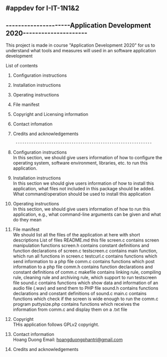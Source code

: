 #appdev for I-IT-1N1&2
----------------------------------------------------------------------
---------------------Application Development 2020---------------------
----------------------------------------------------------------------

This project is made in course "Application Development 2020" for us to understand 
what tools and measures will used in an software application development

List of contents
1. Configuration instructions
2. Installation instructions
3. Operating instructions
4. File manifest
5. Copyright and Licensing information
6. Contact infomation
7. Credits and acknowledgements

		-------------------------------------------------------------

1. Configuration instructions  
	In this section, we should give users information of how to configure
	the operating system, software environment, libraries, etc. to run this application.

2. Installation instructions  
	In this section we should give users information of how to install this application, 
	what files not included in this package should be added. What command/operation 
	should be used to install this application

3. Operating instructions  
	In this section, we should give users information of how to run this application,
	e.g., what command-line arguments can be given and what do they mean

4. File manifest  
	We should list all the files of the application at here with short descriptions
	List of files
	README.md		this file
	screen.c		contains screen manipulation functions
	screen.h		contains constant definitions and function declarations
					of screen.c
	testscreen.c	contains main function, which run all functions in screen.c
	testcurl.c		contains functions which send information to a php file
	comm.c			contains functions which post information to a php file
	comm.h			contains function declarations and constant definitions of comm.c
	makefile		contains linking rule, compiling rule, cleaning rule and archiving 
					rule, which support to run testscreen file
	sound.c			contains functions which show data and information of an audio file 
					(.wav) and send them to PHP file
	sound.h			contains functions declarations and constant definitions of sound.c
	main.c			contains functions which check if the screen is wide enough to 
					run the comm.c program
	puttysize.php	contains functions which receives the information from comm.c and 
					display them on a .txt file

5. Copyright  
	THis application follows GPLv2 copyright.

6. Contact information  
	Hoang Duong
	Email: hoangduongphantri@gmail.com

7. Credits and acknowledgements  
